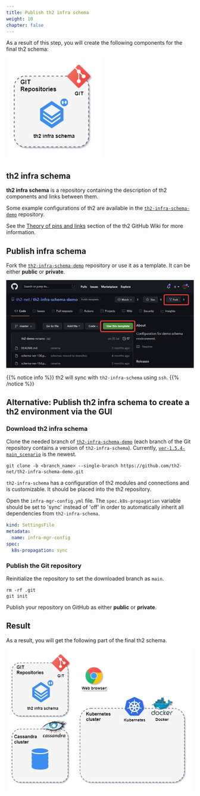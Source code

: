 ```yaml
---
title: Publish th2 infra schema
weight: 10
chapter: false
---
```

As a result of this step, you will create the following components for the final th2 schema:

![](images/Demo-cluster-components-2-infra-schema.drawio.png)

## th2 infra schema

**th2 infra schema** is a repository containing the description of th2 components and links between them.

Some example configurations of th2 are available in the [`th2-infra-schema-demo`](https://github.com/th2-net/th2-infra-schema-demo/tree/master) repository.

See the [Theory of pins and links](https://github.com/th2-net/th2-documentation/wiki/infra:-Theory-of-Pins-and-Links) section of the th2 GitHub Wiki for more information.

## Publish infra schema

Fork the [`th2-infra-schema-demo`](https://github.com/th2-net/th2-infra-schema-demo/tree/master) repository or use it as a template. It can be either **public** or **private**.

![](images/clone-th2-infra-schema-demo.png)

{{% notice info %}}
th2 will sync with `th2-infra-schema` using `ssh`.
{{% /notice %}}

## Alternative: Publish th2 infra schema to create a th2 environment via the GUI

### Download th2 infra schema

Clone the needed branch of [`th2-infra-schema-demo`](https://github.com/th2-net/th2-infra-schema-demo/tree/master) (each branch of the Git repository contains a version of `th2-infra-schema`). Currently, [`ver-1.5.4-main_scenario`](https://github.com/th2-net/th2-infra-schema-demo/tree/ver-1.5.4-main_scenario) is the newest.

```shell
git clone -b <branch_name> --single-branch https://github.com/th2-net/th2-infra-schema-demo.git
```

<!--- 
th2-infra-schema or th2-infra-schema-demo???
-->
`th2-infra-schema` has a configuration of th2 modules and connections and is customizable. It should be placed into the th2 repository.

Open the `infra-mgr-config.yml` file. The `spec.k8s-propagation` variable should be set to 'sync' instead of 'off' in order to automatically inherit all dependencies from `th2-infra-schema`.

```yml
kind: SettingsFile
metadata:
  name: infra-mgr-config
spec:
  k8s-propagation: sync
```

### Publish the Git repository

Reinitialize the repository to set the downloaded branch as `main`.

```shell
rm -rf .git
git init
```

Publish your repository on GitHub as either **public** or **private**.

## Result

As a result, you will get the following part of the final th2 schema.

![](images/Demo-cluster-components-2-final.drawio.png)
